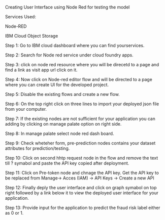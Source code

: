 
Creating User Interface using Node Red for testing the model

Services Used:

Node-RED

IBM Cloud Object Storage

Step 1: Go to IBM cloud dashboard where you can find yourservices.

Step 2: Search for Node red service under cloud foundry apps.

Step 3: click on node red resource where you will be direcetd to a page and find a link as visit app url click on it.

Step 4: Now click on Node-red editor flow and will be directed to a page where you can create UI for the developed project.

Step 5: Disable the existing flows and create a new flow.

Step 6: On the top right click on three lines to import your deployed json file from your computer.

Step 7: If the existing nodes are not sufficient for your application you can adding by clicking on manage palate option on right side.

Step 8: In manage palate select node red dash board.

Step 9: Check wheteher form, pre-prediction nodes contains your dataset attributes for prediction/testing.

Step 10: Click on second hhtp request node in the flow and remove the text till ? symabol and paste the API key copied after deployment.

Step 11: Click on Pre-token node and chnage the API key. Get the API key to be replaced from Manage-> Acces (IAM) -> API Keys -> Create a new API

Step 12: Finally deply the user interface and click on graph symabol on top right followed by a link below it to view the deployed user interface for your application.

Step 13: Provide input for the application to predict the fraud risk label either as 0 or 1.
